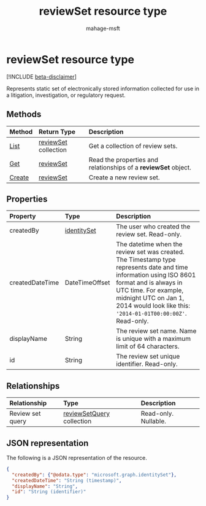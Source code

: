 ﻿---
title: "reviewSet resource type"
description: "Represents static set of electronically stored information collected for use in a litigation, investigation, or regulatory request."
localization_priority: Normal
author: "mahage-msft"
ms.prod: "compliance"
doc_type: "resourcePageType"
---

# reviewSet resource type

[!INCLUDE [beta-disclaimer](../../includes/beta-disclaimer.md)]

Represents static set of electronically stored information collected for use in a litigation, investigation, or regulatory request.

## Methods

| Method                             | Return Type                          | Description                                                      |
| :--------------------------------- | :----------------------------------- | :--------------------------------------------------------------- |
| [List](../api/reviewset-list.md)   | [reviewSet](reviewset.md) collection | Get a collection of review sets.                                 |
| [Get](../api/reviewset-get.md)     | [reviewSet](reviewset.md)            | Read the properties and relationships of a **reviewSet** object. |
| [Create](../api/reviewset-post.md) | [reviewSet](reviewset.md)            | Create a new review set.                                         |

## Properties

| Property        | Type                                                                      | Description                                                                                                                                                                                                                                                |
| :-------------- | :------------------------------------------------------------------------ | :--------------------------------------------------------------------------------------------------------------------------------------------------------------------------------------------------------------------------------------------------------- |
| createdBy       | [identitySet](https://docs.microsoft.com/graph/api/resources/identityset) | The user who created the review set. Read-only.                                                                                                                                                                                                            |
| createdDateTime | DateTimeOffset                                                            | The datetime when the review set was created. The Timestamp type represents date and time information using ISO 8601 format and is always in UTC time. For example, midnight UTC on Jan 1, 2014 would look like this: `'2014-01-01T00:00:00Z'`. Read-only. |
| displayName     | String                                                                    | The review set name. Name is unique with a maximum limit of 64 characters.                                                                                                                                                                                 |
| id              | String                                                                    | The review set unique identifier. Read-only.                                                                                                                                                                                                               |

## Relationships

| Relationship     | Type                                           | Description          |
| :--------------- | :--------------------------------------------- | :------------------- |
| Review set query | [reviewSetQuery](reviewsetquery.md) collection | Read-only. Nullable. |

## JSON representation

The following is a JSON representation of the resource.

<!-- {
  "blockType": "resource",
  "optionalProperties": [

  ],
  "@odata.type": "microsoft.graph.reviewSet",
  "baseType": "",
  "keyProperty": "id"
}-->

```json
{
  "createdBy": {"@odata.type": "microsoft.graph.identitySet"},
  "createdDateTime": "String (timestamp)",
  "displayName": "String",
  "id": "String (identifier)"
}
```

<!-- uuid: 16cd6b66-4b1a-43a1-adaf-3a886856ed98
2019-02-04 14:57:30 UTC -->

<!-- {
  "type": "#page.annotation",
  "description": "reviewSet resource",
  "keywords": "",
  "section": "documentation",
  "tocPath": ""
}-->
